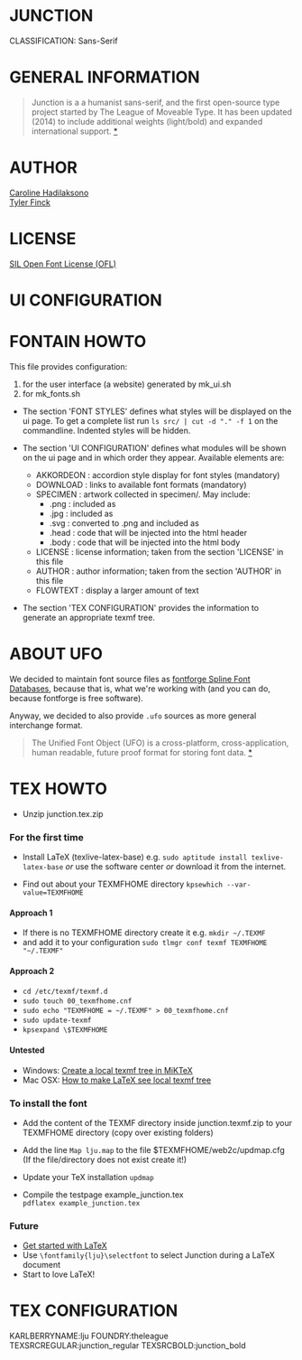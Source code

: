 JUNCTION
=======
CLASSIFICATION: Sans-Serif


GENERAL INFORMATION
===================
> Junction is a a humanist sans-serif, and the first open-source type project 
> started by The League of Moveable Type. 
> It has been updated (2014) to include additional weights (light/bold) 
> and expanded international support.
> [*](https://www.theleagueofmoveabletype.com/junction)


AUTHOR
======
[Caroline Hadilaksono](http://hadilaksono.com)    
[Tyler Finck](http://www.tylerfinck.com/)


LICENSE
=======
[SIL Open Font License (OFL)](http://scripts.sil.org/OFL)


UI CONFIGURATION
================


FONTAIN HOWTO
=============
This file provides configuration:
1. for the user interface (a website) generated by mk_ui.sh 
2. for mk_fonts.sh

- The section 'FONT STYLES' defines what styles will be displayed on the ui 
  page. To get a complete list run `ls src/ | cut -d "." -f 1` on the 
  commandline. Indented styles will be hidden.

- The section 'UI CONFIGURATION' defines what modules will be shown on the ui 
  page and in which order they appear. Available elements are:

  - AKKORDEON :  accordion style display for font styles (mandatory)
  - DOWNLOAD  :  links to available font formats (mandatory)
  - SPECIMEN  :  artwork collected in specimen/. May include:
    - .png    :  included as <img>
    - .jpg    :  included as <img>
    - .svg    :  converted to .png and included as <img>
    - .head   :  code that will be injected into the html header
    - .body   :  code that will be injected into the html body
  - LICENSE   :  license information; 
                 taken from the section 'LICENSE' in this file
  - AUTHOR    :  author information; 
                 taken from the section 'AUTHOR' in this file
  - FLOWTEXT  :  display a larger amount of text        

- The section 'TEX CONFIGURATION' provides the information to generate an 
  appropriate texmf tree.


ABOUT UFO
=========
We decided to maintain font source files as [fontforge
Spline Font Databases](http://fontforge.org/sfdformat.html),
because that is, what we're working with
(and you can do, because fontforge is free software).

Anyway, we decided to also provide `.ufo` sources as
more general interchange format.

> The Unified Font Object (UFO) is a cross-platform, 
> cross-application, human readable, future proof format 
> for storing font data.
> [*](http://unifiedfontobject.org/)


TEX HOWTO
=========

- Unzip junction.tex.zip

### For the first time

- Install LaTeX (texlive-latex-base)
  e.g. `sudo aptitude install texlive-latex-base`
 _or_ use the software center
 _or_ download it from the internet.

- Find out about your TEXMFHOME directory
 `kpsewhich --var-value=TEXMFHOME`

#### Approach **1**

- If there is no TEXMFHOME directory create it
  e.g. `mkdir ~/.TEXMF`
- and add it to your configuration
 `sudo tlmgr conf texmf TEXMFHOME "~/.TEXMF"`

#### Approach **2**

- `cd /etc/texmf/texmf.d`
- `sudo touch 00_texmfhome.cnf`
- `sudo echo "TEXMFHOME = ~/.TEXMF" > 00_texmfhome.cnf`
- `sudo update-texmf`
- `kpsexpand \$TEXMFHOME`

#### Untested

- Windows: [Create a local texmf tree in MiKTeX](http://tex.stackexchange.com/questions/69483/create-a-local-texmf-tree-in-miktex)
- Mac OSX: [How to make LaTeX see local texmf tree](http://tex.stackexchange.com/questions/30494/how-to-make-latex-see-local-texmf-tree)

### To install the font

- Add the content of the TEXMF directory inside
  junction.texmf.zip to your TEXMFHOME directory
  (copy over existing folders)

- Add the line `Map lju.map`
  to the file $TEXMFHOME/web2c/updmap.cfg
  (If the file/directory does not exist create it!)

- Update your TeX installation
 `updmap`

- Compile the testpage example_junction.tex    
 `pdflatex example_junction.tex`

### Future

- [Get started with LaTeX](http://en.wikibooks.org/wiki/LaTeX)
- Use `\fontfamily{lju}\selectfont` to select Junction
  during a LaTeX document
- Start to love LaTeX!





TEX CONFIGURATION
=================
KARLBERRYNAME:lju
FOUNDRY:theleague
TEXSRCREGULAR:junction_regular
TEXSRCBOLD:junction_bold


